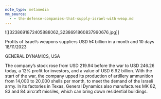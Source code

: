 ```yaml
---
note_type: metamedia
mm_source:
  - - the-defense-companies-that-supply-israel-with-weap.md
---
```


![[3238691872405888062_3238691860837990676.jpg]]

Profits of Israel’s weapons suppliers
USD 5¢ billion in a month and 10 days
18/11/2023

GENERAL DYNAMICS, USA

The company’s stock rose from USD 219.94 before
the war to USD 246.26 today, a 12% profit for
investors, and a value of USD 6.92 billion. With the
start of the war, the company upped its production
of artillery ammunition from 14,000 to 20,000 shells
per month, to meet the demand of the Israeli army.
In its factories in Texas, General Dynamics also
manufactures MK 82, 83 and 84 aircraft missiles,
which can bring down residential buildings.


